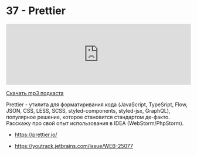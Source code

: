 # 37 - Prettier


<iframe width="100%" height="166" scrolling="no" frameborder="no" src="https://w.soundcloud.com/player/?url=https%3A//api.soundcloud.com/tracks/344821910&amp;color=%23ff5500&amp;auto_play=false&amp;hide_related=false&amp;show_comments=true&amp;show_user=true&amp;show_reposts=false"></iframe>



<a href="https://5minreact.podster.fm/37/download/audio.mp3?download=yes&media=file"><i class="fa fa-download"></i> Скачать mp3 подкаста</a>



Prettier - утилита для форматиривания кода (JavaScript, TypeSript, Flow, JSON, CSS, LESS, SCSS, styled-components, styled-jsx, GraphQL), популярное решение, которое становится стандартом де-факто. Расскажу про свой опыт использования в IDEA (WebStorm/PhpStorm).



- https://prettier.io/

- https://youtrack.jetbrains.com/issue/WEB-25077
